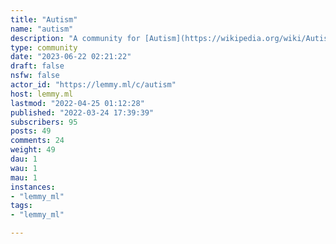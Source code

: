 ```yaml
---
title: "Autism" 
name: "autism"
description: "A community for [Autism](https://wikipedia.org/wiki/Autism).## Rules1. Posts should be relevant to Autism.## Resources* [Autistic Self Advocacy Network](https://autisticadvocacy.org/about-asan/about-autism/)* [National Autistic Society](https://autism.org.uk/)"
type: community
date: "2023-06-22 02:21:22"
draft: false
nsfw: false
actor_id: "https://lemmy.ml/c/autism"
host: lemmy.ml
lastmod: "2022-04-25 01:12:28"
published: "2022-03-24 17:39:39"
subscribers: 95
posts: 49
comments: 24
weight: 49
dau: 1
wau: 1
mau: 1
instances:
- "lemmy_ml"
tags: 
- "lemmy_ml"

---
```

